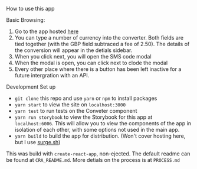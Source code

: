 How to use this app

Basic Browsing:
1. Go to the app hosted [here](http://nebulous-breakfast.surge.sh/)
2. You can type a number of currency into the converter. Both fields are tied together (with the GBP field subtraced a fee of 2.50). The details of the conversion will appear in the detials sidebar.
3. When you click next, you will open the SMS code modal
4. When the modal is open, you can click next to clode the modal
5. Every other place where there is a button has been left inactive for a future intergration with an API.

Development Set up
- `git clone` this repo and use `yarn` or `npm` to install packages
- `yarn start` to view the site on `localhost:3000`
- `yarn test` to run tests on the Conveter component
- `yarn run storybook` to view the Storybook for this app at `localhost:6006`. This will allow you to view the components of the app in isolation of each other, with some options not used in the main app.
- `yarn build` to build the app for distribution. (Won't cover hosting here, but I use [surge.sh](https://surge.sh))

This was build with `create-react-app`, non-ejected. The default readme can be found at `CRA_README.md`. More detials on the process is at `PROCESS.md`

